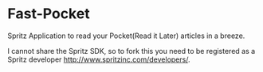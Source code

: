 Fast-Pocket
===========

Spritz Application to read your Pocket(Read it Later) articles in a breeze.

I cannot share the Spritz SDK, so to fork this you need to be registered as a Spritz developer http://www.spritzinc.com/developers/.